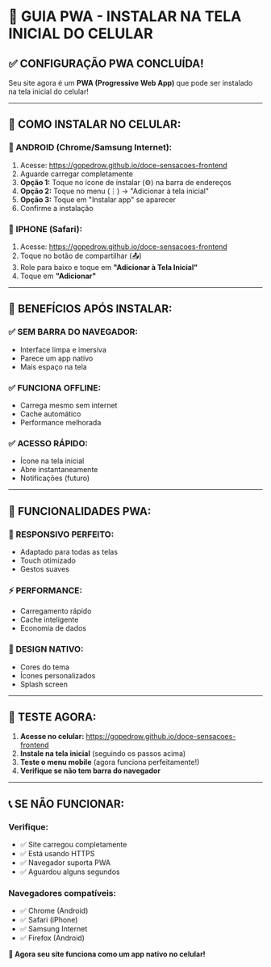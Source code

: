 # 📱 GUIA PWA - INSTALAR NA TELA INICIAL DO CELULAR

## ✅ **CONFIGURAÇÃO PWA CONCLUÍDA!**

Seu site agora é um **PWA (Progressive Web App)** que pode ser instalado na tela inicial do celular!

---

## 🎯 **COMO INSTALAR NO CELULAR:**

### **📱 ANDROID (Chrome/Samsung Internet):**
1. Acesse: https://gopedrow.github.io/doce-sensacoes-frontend
2. Aguarde carregar completamente
3. **Opção 1:** Toque no ícone de instalar (⚙️) na barra de endereços
4. **Opção 2:** Toque no menu (⋮) → "Adicionar à tela inicial"
5. **Opção 3:** Toque em "Instalar app" se aparecer
6. Confirme a instalação

### **🍎 IPHONE (Safari):**
1. Acesse: https://gopedrow.github.io/doce-sensacoes-frontend
2. Toque no botão de compartilhar (📤)
3. Role para baixo e toque em **"Adicionar à Tela Inicial"**
4. Toque em **"Adicionar"**

---

## 🎉 **BENEFÍCIOS APÓS INSTALAR:**

### **✅ SEM BARRA DO NAVEGADOR:**
- Interface limpa e imersiva
- Parece um app nativo
- Mais espaço na tela

### **✅ FUNCIONA OFFLINE:**
- Carrega mesmo sem internet
- Cache automático
- Performance melhorada

### **✅ ACESSO RÁPIDO:**
- Ícone na tela inicial
- Abre instantaneamente
- Notificações (futuro)

---

## 🔧 **FUNCIONALIDADES PWA:**

### **📱 RESPONSIVO PERFEITO:**
- Adaptado para todas as telas
- Touch otimizado
- Gestos suaves

### **⚡ PERFORMANCE:**
- Carregamento rápido
- Cache inteligente
- Economia de dados

### **🎨 DESIGN NATIVO:**
- Cores do tema
- Ícones personalizados
- Splash screen

---

## 🧪 **TESTE AGORA:**

1. **Acesse no celular:** https://gopedrow.github.io/doce-sensacoes-frontend
2. **Instale na tela inicial** (seguindo os passos acima)
3. **Teste o menu mobile** (agora funciona perfeitamente!)
4. **Verifique se não tem barra do navegador**

---

## 📞 **SE NÃO FUNCIONAR:**

### **Verifique:**
- ✅ Site carregou completamente
- ✅ Está usando HTTPS
- ✅ Navegador suporta PWA
- ✅ Aguardou alguns segundos

### **Navegadores compatíveis:**
- ✅ Chrome (Android)
- ✅ Safari (iPhone)
- ✅ Samsung Internet
- ✅ Firefox (Android)

**🚀 Agora seu site funciona como um app nativo no celular!** 